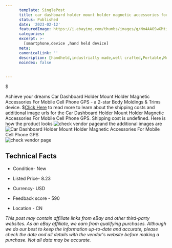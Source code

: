 ```yaml
---
      template: SinglePost
      title: car dashboard holder mount holder magnetic accessories for mobile cell phone gps
      status: Published
      date: '2023-02-12'
      featuredImage: https://i.ebayimg.com/thumbs/images/g/Nm4AAOSwGMti~Fup/s-l225.jpg
      categories: 
      excerpt: >-
        [smartphone,device ,hand held device]
      meta:
      canonicalLink: ''
      description: [handheld,industrially made,well crafted,Portable,Mobile,Compact,Convenient,Lightweight,Maneuverable,Man-portable,Miniature,Carriable,Hand-held,Light,Holdable,Transportable,Mobile device,Pocket-sized,On-the-go,Wireless,Cordless,Compact size,Convenient size, smartphone,device ,hand held device]
      noindex: false
      
        
---
```

$

Achieve your dreams Car Dashboard Holder Mount Holder Magnetic Accessories For Mobile Cell Phone GPS - a 2-star Body Moldings & Trims device.
$[Click Here](https://www.ebay.com/itm/144826100792?fits=Make%3AMercury&hash=item21b84eec38%3Ag%3ANm4AAOSwGMti%7EFup&mkevt=1&mkcid=1&mkrid=711-53200-19255-0&campid=%253CePNCampaignId%253E&customid=%253CreferenceId%253E&toolid=10049) to read more to learn about the shipping costs and additional image urls for the Car Dashboard Holder Mount Holder Magnetic Accessories For Mobile Cell Phone GPS. Shipping cost is undefined. Here is how the product looks ![check vendor page](https://i.ebayimg.com/thumbs/images/g/Nm4AAOSwGMti~Fup/s-l225.jpg)and the additional images are![Car Dashboard Holder Mount Holder Magnetic Accessories For Mobile Cell Phone GPS](https://i.ebayimg.com/images/g/Nm4AAOSwGMti~Fup/s-l1200.jpg)![check vendor page](https://origin-galleryplus.ebayimg.com/ws/web/144826100792_2_0_1/225x225.jpg,https://origin-galleryplus.ebayimg.com/ws/web/144826100792_3_0_1/225x225.jpg,https://origin-galleryplus.ebayimg.com/ws/web/144826100792_4_0_1/225x225.jpg,https://origin-galleryplus.ebayimg.com/ws/web/144826100792_5_0_1/225x225.jpg,https://origin-galleryplus.ebayimg.com/ws/web/144826100792_6_0_1/225x225.jpg,https://origin-galleryplus.ebayimg.com/ws/web/144826100792_7_0_1/225x225.jpg,https://origin-galleryplus.ebayimg.com/ws/web/144826100792_8_0_1/225x225.jpg,https://origin-galleryplus.ebayimg.com/ws/web/144826100792_9_0_1/225x225.jpg,https://origin-galleryplus.ebayimg.com/ws/web/144826100792_10_0_1/225x225.jpg,https://origin-galleryplus.ebayimg.com/ws/web/144826100792_11_0_1/225x225.jpg)



 ## Technical Facts 



     
      

 - Condition- New 


      

 - Listed Price- 8.23 


      

 - Currency- USD 


      

 - Feedback score - 590 


      

 - Location - CN 


      
      

 *_This post may contain affiliate links from eBay and other third-party websites. As an eBay affiliate, we earn from qualifying purchases. Although we do our best to keep the information up-to-date and accurate, please check the date and all details with the vendor's website before making a purchase. Not all data may be accurate._*







